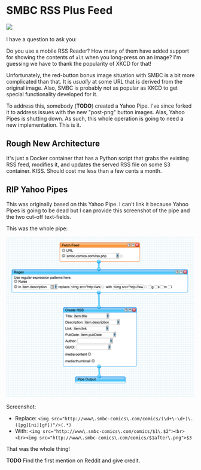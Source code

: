 # SMBC RSS Plus Feed

![](readme/button.png)

I have a question to ask you:

Do you use a mobile RSS Reader? How many of them have added support for showing the contents of `alt` when you long-press on an image? I'm guessing we have to thank the popularity of XKCD for that!

Unfortunately, the red-button bonus image situation with SMBC is a bit more complicated than that. It is *usually* at some URL that is derived from the original image. Also, SMBC is probably not as popular as XKCD to get special functionality developed for it.

To address this, somebody (**TODO**) created a Yahoo Pipe. I've since forked it to address issues with the new "post-png" button images. Alas, Yahoo Pipes is shutting down. As such, this whole operation is going to need a new implementation. This is it.

## Rough New Architecture

It's just a Docker container that has a Python script that grabs the existing RSS feed, modifies it, and updates the served RSS file on some S3 container. KISS. Should cost me less than a few cents a month.

## RIP Yahoo Pipes

This was originally based on this Yahoo Pipe. I can't link it because Yahoo Pipes is going to be dead but I can provide this screenshot of the pipe and the two cut-off text-fields.

This was the whole pipe:

![](readme/original_pipe.png)

Screenshot:

* Replace: `<img src="http://www\.smbc-comics\.com/comics/(\d+\-\d+)\.([pg][ni][gf])"/>(.*)`
* With: `<img src="http://www\.smbc-comics\.com/comics/$1\.$2"><br><br><img src="http://www\.smbc-comics\.com/comics/$1after\.png">$3`

That was the whole thing!

**TODO** Find the first mention on Reddit and give credit.
